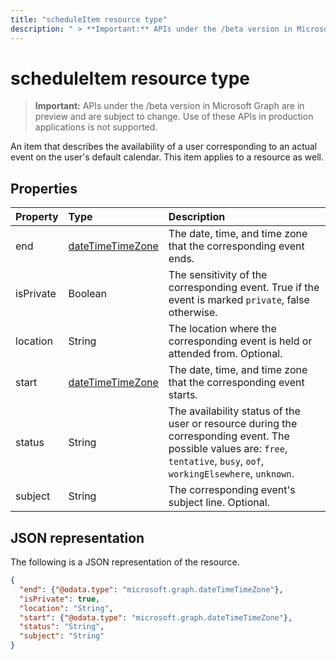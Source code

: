---title: "scheduleItem resource type"description: " > **Important:** APIs under the /beta version in Microsoft Graph are in preview and are subject to change. Use of these APIs in production applications is not supported."---# scheduleItem resource type

 > **Important:** APIs under the /beta version in Microsoft Graph are in preview and are subject to change. Use of these APIs in production applications is not supported.
 
An item that describes the availability of a user corresponding to an actual event on the user's default calendar. This item applies to a resource as well.

## Properties
| Property	   | Type	|Description|
|:---------------|:--------|:----------|
|end |[dateTimeTimeZone](datetimetimezone.md) |The date, time, and time zone that the corresponding event ends. |
|isPrivate |Boolean |The sensitivity of the corresponding event. True if the event is marked `private`, false otherwise. |
|location |String | The location where the corresponding event is held or attended from. Optional.|
|start |[dateTimeTimeZone](datetimetimezone.md) |The date, time, and time zone that the corresponding event starts. |
|status |String | The availability status of the user or resource during the corresponding event. The possible values are: `free`, `tentative`, `busy`, `oof`, `workingElsewhere`, `unknown`. |
|subject |String | The corresponding event's subject line. Optional.|


## JSON representation

The following is a JSON representation of the resource.

<!-- {
  "blockType": "resource",
  "optionalProperties": [

  ],
  "@odata.type": "microsoft.graph.scheduleItem"
}-->

```json
{
  "end": {"@odata.type": "microsoft.graph.dateTimeTimeZone"},
  "isPrivate": true,
  "location": "String",
  "start": {"@odata.type": "microsoft.graph.dateTimeTimeZone"},
  "status": "String",
  "subject": "String"
}

```

<!-- uuid: 8fcb5dbc-d5aa-4681-8e31-b001d5168d79
2015-10-25 14:57:30 UTC -->
<!-- {
  "type": "#page.annotation",
  "description": "scheduleItem resource",
  "keywords": "",
  "section": "documentation",
  "tocPath": ""
}-->